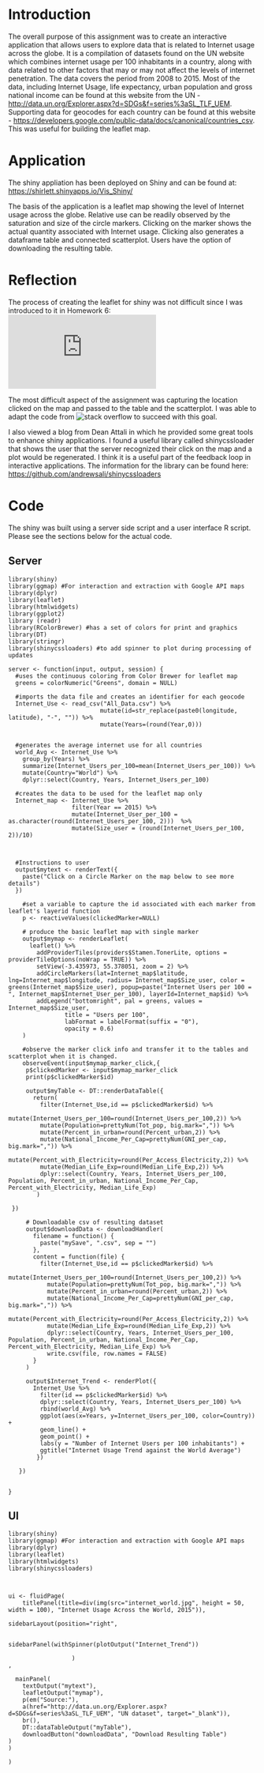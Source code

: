 # Introduction
The overall purpose of this assignment was to create an interactive application that allows users to explore data that is related to Internet usage across the globe. It is a compilation of datasets found on the UN website which combines internet usage per 100 inhabitants in a country, along with data related to other factors that may or may not affect the levels of internet penetration. The data covers the period from 2008 to 2015. Most of the data, including Internet Usage, life expectancy, urban population and gross national income can be found at this website from the UN - http://data.un.org/Explorer.aspx?d=SDGs&f=series%3aSL_TLF_UEM.
Supporting data for geocodes for each country can be found at this website - https://developers.google.com/public-data/docs/canonical/countries_csv. This was useful for building the leaflet map.

# Application
The shiny appliation has been deployed on Shiny and can be found at: https://shirlett.shinyapps.io/Vis_Shiny/

The basis of the application is a leaflet map showing the level of Internet usage across the globe. Relative use can be readily observed by the saturation and size of the circle markers. Clicking on the marker shows the actual quantity associated with Internet usage. Clicking also generates a dataframe table and connected scatterplot. Users have the option of downloading the resulting table.

# Reflection
The process of creating the leaflet for shiny was not difficult since I was introduced to it in Homework 6: 
![Part 2](https://github.com/Shirlett/STAT545-hw-Hall-Shirlett/blob/master/HW06/STAT545-HW06-Part2.md)

The most difficult aspect of the assignment was capturing the location clicked on the map and passed to the table and the scatterplot. I was able to adapt the code from ![stack overflow](https://stackoverflow.com/questions/39874318/shiny-leaflet-click-on-marker-to-open-plot-data-table) to succeed with this goal. 

I also viewed a blog from Dean Attali in which he provided some great tools to enhance shiny applications. I found a useful library called shinycssloader that shows the user that the server recognized their click on the map and a plot would be regenerated. I think it is a useful part of the feedback loop in interactive applications. The information for the library can be found here:
https://github.com/andrewsali/shinycssloaders


# Code
The shiny was built using a server side script and a user interface R script. Please see the sections below for the actual code.

## Server
```
library(shiny)
library(ggmap) #For interaction and extraction with Google API maps
library(dplyr)
library(leaflet)
library(htmlwidgets)
library(ggplot2)
library (readr)
library(RColorBrewer) #has a set of colors for print and graphics
library(DT)
library(stringr)
library(shinycssloaders) #to add spinner to plot during processing of updates

server <- function(input, output, session) {
  #uses the continuous coloring from Color Brewer for leaflet map
  greens = colorNumeric("Greens", domain = NULL)

  #imports the data file and creates an identifier for each geocode
  Internet_Use <- read_csv("All_Data.csv") %>%
                          mutate(id=str_replace(paste0(longitude, latitude), "-", "")) %>%
                          mutate(Years=(round(Year,0))) 
                          
                          
  #generates the average internet use for all countries                
  world_Avg <- Internet_Use %>%
    group_by(Years) %>%
    summarize(Internet_Users_per_100=mean(Internet_Users_per_100)) %>%
    mutate(Country="World") %>%
    dplyr::select(Country, Years, Internet_Users_per_100)
  
  #creates the data to be used for the leaflet map only
  Internet_map <- Internet_Use %>%
                  filter(Year == 2015) %>%
                  mutate(Internet_User_per_100 = as.character(round(Internet_Users_per_100, 2)))  %>%
                  mutate(Size_user = (round(Internet_Users_per_100, 2))/10)
  
  
  
  #Instructions to user
  output$mytext <- renderText({
    paste("Click on a Circle Marker on the map below to see more details")
  })

    #set a variable to capture the id associated with each marker from leaflet's layerid function
    p <- reactiveValues(clickedMarker=NULL)

    # produce the basic leaflet map with single marker
    output$mymap <- renderLeaflet(
      leaflet() %>%
        addProviderTiles(providers$Stamen.TonerLite, options = providerTileOptions(noWrap = TRUE)) %>%
        setView(-3.435973, 55.378051, zoom = 2) %>%
        addCircleMarkers(lat=Internet_map$latitude, lng=Internet_map$longitude, radius= Internet_map$Size_user, color = greens(Internet_map$Size_user), popup=paste("Internet Users per 100 = ", Internet_map$Internet_User_per_100), layerId=Internet_map$id) %>%
        addLegend("bottomright", pal = greens, values = Internet_map$Size_user,
                title = "Users per 100",
                labFormat = labelFormat(suffix = "0"),
                opacity = 0.6)
    )
      
    #observe the marker click info and transfer it to the tables and scatterplot when it is changed.
    observeEvent(input$mymap_marker_click,{
     p$clickedMarker <- input$mymap_marker_click
     print(p$clickedMarker$id)
     
     output$myTable <- DT::renderDataTable({
       return(
         filter(Internet_Use,id == p$clickedMarker$id) %>%
         mutate(Internet_Users_per_100=round(Internet_Users_per_100,2)) %>%
         mutate(Population=prettyNum(Tot_pop, big.mark=",")) %>%
         mutate(Percent_in_urban=round(Percent_urban,2)) %>%
         mutate(National_Income_Per_Cap=prettyNum(GNI_per_cap, big.mark=",")) %>%
         mutate(Percent_with_Electricity=round(Per_Access_Electricity,2)) %>%
         mutate(Median_Life_Exp=round(Median_Life_Exp,2)) %>%
         dplyr::select(Country, Years, Internet_Users_per_100, Population, Percent_in_urban, National_Income_Per_Cap, Percent_with_Electricity, Median_Life_Exp)
        )
       
 })   

     # Downloadable csv of resulting dataset
     output$downloadData <- downloadHandler(
       filename = function() {
         paste("mySave", ".csv", sep = "")
       },
       content = function(file) {
         filter(Internet_Use,id == p$clickedMarker$id) %>%
           mutate(Internet_Users_per_100=round(Internet_Users_per_100,2)) %>%
           mutate(Population=prettyNum(Tot_pop, big.mark=",")) %>%
           mutate(Percent_in_urban=round(Percent_urban,2)) %>%
           mutate(National_Income_Per_Cap=prettyNum(GNI_per_cap, big.mark=",")) %>%
           mutate(Percent_with_Electricity=round(Per_Access_Electricity,2)) %>%
           mutate(Median_Life_Exp=round(Median_Life_Exp,2)) %>%
           dplyr::select(Country, Years, Internet_Users_per_100, Population, Percent_in_urban, National_Income_Per_Cap, Percent_with_Electricity, Median_Life_Exp) %>%
           write.csv(file, row.names = FALSE)
       }
     ) 
     
     output$Internet_Trend <- renderPlot({ 
       Internet_Use %>% 
         filter(id == p$clickedMarker$id) %>% 
         dplyr::select(Country, Years, Internet_Users_per_100) %>%
         rbind(world_Avg) %>%
         ggplot(aes(x=Years, y=Internet_Users_per_100, color=Country)) +
         geom_line() +
         geom_point() +
         labs(y = "Number of Internet Users per 100 inhabitants") +
         ggtitle("Internet Usage Trend against the World Average") 
        })

   })

  
}

```


## UI

```
library(shiny)
library(ggmap) #For interaction and extraction with Google API maps
library(dplyr)
library(leaflet)
library(htmlwidgets)
library(shinycssloaders)



ui <- fluidPage(
    titlePanel(title=div(img(src="internet_world.jpg", height = 50, width = 100), "Internet Usage Across the World, 2015")),

sidebarLayout(position="right",

                  sidebarPanel(withSpinner(plotOutput("Internet_Trend"))

                  )
,

  mainPanel(
    textOutput("mytext"),
    leafletOutput("mymap"),
    p(em("Source:"),
    a(href="http://data.un.org/Explorer.aspx?d=SDGs&f=series%3aSL_TLF_UEM", "UN dataset", target="_blank")),
    br(),
    DT::dataTableOutput("myTable"),
    downloadButton("downloadData", "Download Resulting Table")
)
)

)

```





